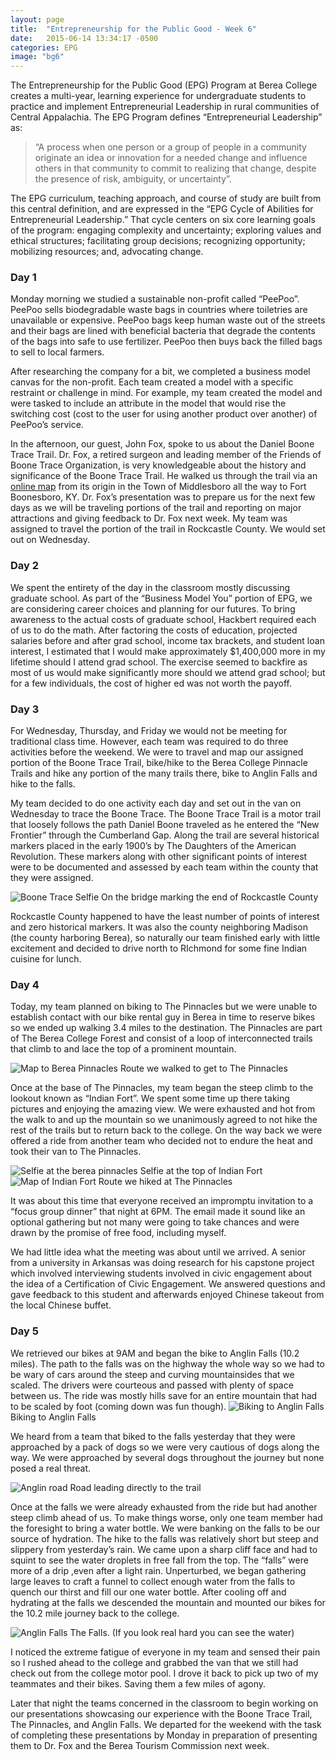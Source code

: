 ```yaml
---
layout: page
title:  "Entrepreneurship for the Public Good - Week 6"
date:   2015-06-14 13:34:17 -0500
categories: EPG
image: "bg6"
---
```

The Entrepreneurship for the Public Good (EPG) Program at Berea College creates a multi-year, learning experience for undergraduate students to practice and implement Entrepreneurial Leadership in rural communities of Central Appalachia. The EPG Program defines “Entrepreneurial Leadership” as:

>    “A process when one person or a group of people in a community originate an idea or innovation for a needed change and influence others in that community to commit to realizing that change, despite the presence of risk, ambiguity, or uncertainty”.

The EPG curriculum, teaching approach, and course of study are built from this central definition, and are expressed in the “EPG Cycle of Abilities for Entrepreneurial Leadership.” That cycle centers on six core learning goals of the program: engaging complexity and uncertainty; exploring values and ethical structures; facilitating group decisions; recognizing opportunity; mobilizing resources; and, advocating change.

### Day 1

Monday morning we studied a sustainable non-profit called “PeePoo”. PeePoo sells biodegradable waste bags in countries where toiletries are unavailable or expensive. PeePoo bags keep human waste out of the streets and their bags are lined with beneficial bacteria that degrade the contents of the bags into safe to use fertilizer. PeePoo then buys back the filled bags to sell to local farmers.

After researching the company for a bit, we completed a business model canvas for the non-profit. Each team created a model with a specific restraint or challenge in mind. For example, my team created the model and were tasked to include an attribute in the model that would rise the switching cost (cost to the user for using another product over another) of PeePoo’s service.

In the afternoon, our guest, John Fox, spoke to us about the Daniel Boone Trace Trail. Dr. Fox, a retired surgeon and leading member of the Friends of Boone Trace Organization, is very knowledgeable about the history and significance of the Boone Trace Trail. He walked us through the trail via an [online map](http://www.boonetrace1775.com/maps/digital-map/) from its origin in the Town of Middlesboro all the way to Fort Boonesboro, KY. Dr. Fox’s presentation was to prepare us for the next few days as we will be traveling portions of the trail and reporting on major attractions and giving feedback to Dr. Fox next week. My team was assigned to travel the portion of the trail in Rockcastle County. We would set out on Wednesday.

### Day 2

We spent the entirety of the day in the classroom mostly discussing graduate school. As part of the “Business Model You” portion of EPG, we are considering career choices and planning for our futures. To bring awareness to the actual costs of graduate school, Hackbert required each of us to do the math. After factoring the costs of education, projected salaries before and after grad school, income tax brackets, and student loan interest, I estimated that I would make approximately $1,400,000 more in my lifetime should I attend grad school. The exercise seemed to backfire as most of us would make significantly more should we attend grad school; but for a few individuals, the cost of higher ed was not worth the payoff.

### Day 3

For Wednesday, Thursday, and Friday we would not be meeting for traditional class time. However, each team was required to do three activities before the weekend. We were to travel and map our assigned portion of the Boone Trace Trail, bike/hike to the Berea College Pinnacle Trails and hike any portion of the many trails there, bike to Anglin Falls and hike to the falls.

My team decided to do one activity each day and set out in the van on Wednesday to trace the Boone Trace. The Boone Trace Trail is a motor trail that loosely follows the path Daniel Boone traveled as he entered the “New Frontier” through the Cumberland Gap. Along the trail are several historical markers placed in the early 1900’s by The Daughters of the American Revolution. These markers along with other significant points of interest were to be documented and assessed by each team within the county that they were assigned.

![Boone Trace Selfie](../../../../img/epg/boone-selfie.jpg) <span class="caption text-muted">On the bridge marking the end of Rockcastle County</span>

Rockcastle County happened to have the least number of points of interest and zero historical markers. It was also the county neighboring Madison (the county harboring Berea), so naturally our team finished early with little excitement and decided to drive north to RIchmond for some fine Indian cuisine for lunch.

### Day 4

Today, my team planned on biking to The Pinnacles but we were unable to establish contact with our bike rental guy in Berea in time to reserve bikes so we ended up walking 3.4 miles to the destination. The Pinnacles are part of The Berea College Forest and consist of a loop of interconnected trails that climb to and lace the top of a prominent mountain.

![Map to Berea Pinnacles](../../../../img/epg/pinnacles.jpg) <span class="caption text-muted">Route we walked to get to The Pinnacles</span>

Once at the base of The Pinnacles, my team began the steep climb to the lookout known as “Indian Fort”. We spent some time up there taking pictures and enjoying the amazing view. We were exhausted and hot from the walk to and up the mountain so we unanimously agreed to not hike the rest of the trails but to return back to the college. On the way back we were offered a ride from another team who decided not to endure the heat and took their van to The Pinnacles.

![Selfie at the berea pinnacles](../../../../img/epg/pinnacles-selfie.jpg) <span class="caption text-muted">Selfie at the top of Indian Fort</span> ![Map of Indian Fort](../../../../img/epg/indian-fort.jpg) <span class="caption text-muted">Route we hiked at The Pinnacles</span>

It was about this time that everyone received an impromptu invitation to a “focus group dinner” that night at 6PM. The email made it sound like an optional gathering but not many were going to take chances and were drawn by the promise of free food, including myself.

We had little idea what the meeting was about until we arrived. A senior from a university in Arkansas was doing research for his capstone project which involved interviewing students involved in civic engagement about the idea of a Certification of Civic Engagement. We answered questions and gave feedback to this student and afterwards enjoyed Chinese takeout from the local Chinese buffet.

### Day 5

We retrieved our bikes at 9AM and began the bike to Anglin Falls (10.2 miles). The path to the falls was on the highway the whole way so we had to be wary of cars around the steep and curving mountainsides that we scaled. The drivers were courteous and passed with plenty of space between us. The ride was mostly hills save for an entire mountain that had to be scaled by foot (coming down was fun though). ![Biking to Anglin Falls](../../../../img/epg/anglin-biking.jpg) <span class="caption text-muted">Biking to Anglin Falls</span>

We heard from a team that biked to the falls yesterday that they were approached by a pack of dogs so we were very cautious of dogs along the way. We were approached by several dogs throughout the journey but none posed a real threat.

![Anglin road](../../../../img/epg/anglin-road.jpg) <span class="caption text-muted">Road leading directly to the trail</span>

Once at the falls we were already exhausted from the ride but had another steep climb ahead of us. To make things worse, only one team member had the foresight to bring a water bottle. We were banking on the falls to be our source of hydration. The hike to the falls was relatively short but steep and slippery from yesterday’s rain. We came upon a sharp cliff face and had to squint to see the water droplets in free fall from the top. The “falls” were more of a drip ,even after a light rain. Unperturbed, we began gathering large leaves to craft a funnel to collect enough water from the falls to quench our thirst and fill our one water bottle. After cooling off and hydrating at the falls we descended the mountain and mounted our bikes for the 10.2 mile journey back to the college.

![Anglin Falls](../../../../img/epg/anglin-falls.jpg) <span class="caption text-muted">The Falls. (If you look real hard you can see the water)</span>

I noticed the extreme fatigue of everyone in my team and sensed their pain so I rushed ahead to the college and grabbed the van that we still had check out from the college motor pool. I drove it back to pick up two of my teammates and their bikes. Saving them a few miles of agony.

Later that night the teams concerned in the classroom to begin working on our presentations showcasing our experience with the Boone Trace Trail, The Pinnacles, and Anglin Falls. We departed for the weekend with the task of completing these presentations by Monday in preparation of presenting them to Dr. Fox and the Berea Tourism Commission next week.
